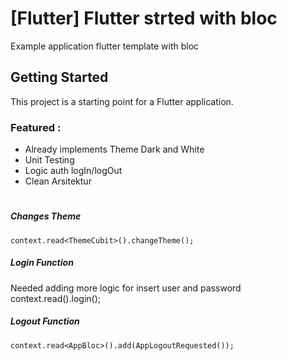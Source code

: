 # [Flutter] Flutter strted with bloc

Example application flutter template with bloc

## Getting Started

This project is a starting point for a Flutter application.

### Featured : 
- Already implements Theme Dark and White
- Unit Testing
- Logic auth logIn/logOut
- Clean Arsitektur

#

##### Changes Theme 
    context.read<ThemeCubit>().changeTheme();

##### Login Function
Needed adding more logic for insert user and password
    context.read<AuthenticationRepository>().login();

##### Logout Function
    context.read<AppBloc>().add(AppLogoutRequested());
